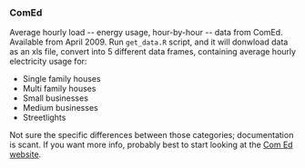 ### ComEd

Average hourly load -- energy usage, hour-by-hour -- data from ComEd.  Available from April 2009.  Run `get_data.R` script, and it will donwload data as an xls file, convert into 5 different data frames, containing average hourly electricity usage for:

- Single family houses
- Multi family houses
- Small businesses
- Medium businesses
- Streetlights

Not sure the specific differences between those categories; documentation is scant.  If you want more info, probably best to start looking at the [Com Ed website](https://www.comed.com/MyAccount/MyService/Pages/ARCHIVE/HistoricalLoadProfiles.aspx).
